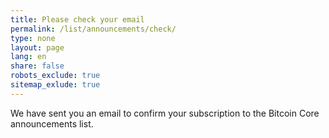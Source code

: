 ```yaml
---
title: Please check your email
permalink: /list/announcements/check/
type: none
layout: page
lang: en
share: false
robots_exclude: true
sitemap_exlude: true
---
```

We have sent you an email to confirm your subscription to the Bitcoin Core announcements list.
